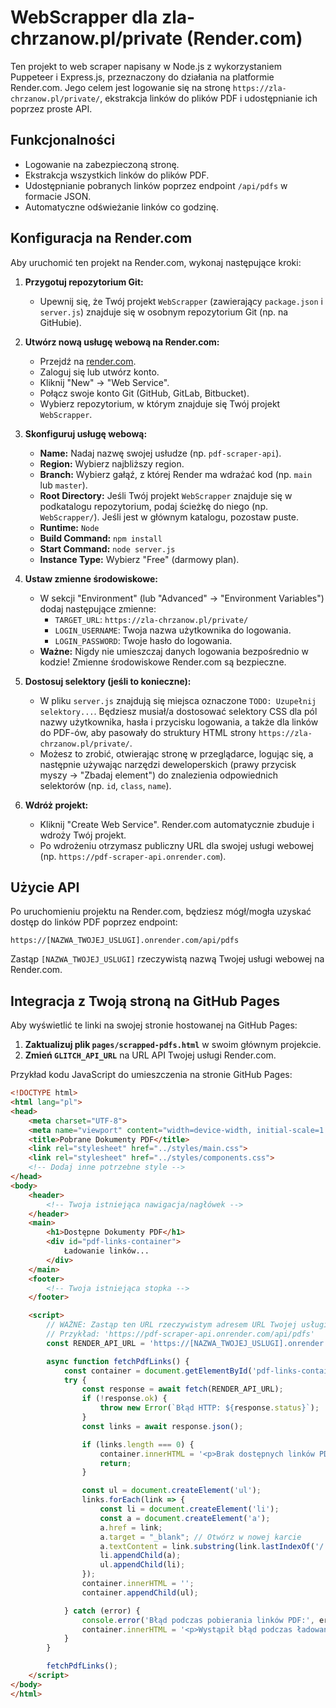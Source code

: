 # WebScrapper dla zla-chrzanow.pl/private (Render.com)

Ten projekt to web scraper napisany w Node.js z wykorzystaniem Puppeteer i Express.js, przeznaczony do działania na platformie Render.com. Jego celem jest logowanie się na stronę `https://zla-chrzanow.pl/private/`, ekstrakcja linków do plików PDF i udostępnianie ich poprzez proste API.

## Funkcjonalności

*   Logowanie na zabezpieczoną stronę.
*   Ekstrakcja wszystkich linków do plików PDF.
*   Udostępnianie pobranych linków poprzez endpoint `/api/pdfs` w formacie JSON.
*   Automatyczne odświeżanie linków co godzinę.

## Konfiguracja na Render.com

Aby uruchomić ten projekt na Render.com, wykonaj następujące kroki:

1.  **Przygotuj repozytorium Git:**
    *   Upewnij się, że Twój projekt `WebScrapper` (zawierający `package.json` i `server.js`) znajduje się w osobnym repozytorium Git (np. na GitHubie).

2.  **Utwórz nową usługę webową na Render.com:**
    *   Przejdź na [render.com](https://render.com/).
    *   Zaloguj się lub utwórz konto.
    *   Kliknij "New" -> "Web Service".
    *   Połącz swoje konto Git (GitHub, GitLab, Bitbucket).
    *   Wybierz repozytorium, w którym znajduje się Twój projekt `WebScrapper`.

3.  **Skonfiguruj usługę webową:**
    *   **Name:** Nadaj nazwę swojej usłudze (np. `pdf-scraper-api`).
    *   **Region:** Wybierz najbliższy region.
    *   **Branch:** Wybierz gałąź, z której Render ma wdrażać kod (np. `main` lub `master`).
    *   **Root Directory:** Jeśli Twój projekt `WebScrapper` znajduje się w podkatalogu repozytorium, podaj ścieżkę do niego (np. `WebScrapper/`). Jeśli jest w głównym katalogu, pozostaw puste.
    *   **Runtime:** `Node`
    *   **Build Command:** `npm install`
    *   **Start Command:** `node server.js`
    *   **Instance Type:** Wybierz "Free" (darmowy plan).

4.  **Ustaw zmienne środowiskowe:**
    *   W sekcji "Environment" (lub "Advanced" -> "Environment Variables") dodaj następujące zmienne:
        *   `TARGET_URL`: `https://zla-chrzanow.pl/private/`
        *   `LOGIN_USERNAME`: Twoja nazwa użytkownika do logowania.
        *   `LOGIN_PASSWORD`: Twoje hasło do logowania.
    *   **Ważne:** Nigdy nie umieszczaj danych logowania bezpośrednio w kodzie! Zmienne środowiskowe Render.com są bezpieczne.

5.  **Dostosuj selektory (jeśli to konieczne):**
    *   W pliku `server.js` znajdują się miejsca oznaczone `TODO: Uzupełnij selektory...`. Będziesz musiał/a dostosować selektory CSS dla pól nazwy użytkownika, hasła i przycisku logowania, a także dla linków do PDF-ów, aby pasowały do struktury HTML strony `https://zla-chrzanow.pl/private/`.
    *   Możesz to zrobić, otwierając stronę w przeglądarce, logując się, a następnie używając narzędzi deweloperskich (prawy przycisk myszy -> "Zbadaj element") do znalezienia odpowiednich selektorów (np. `id`, `class`, `name`).

6.  **Wdróż projekt:**
    *   Kliknij "Create Web Service". Render.com automatycznie zbuduje i wdroży Twój projekt.
    *   Po wdrożeniu otrzymasz publiczny URL dla swojej usługi webowej (np. `https://pdf-scraper-api.onrender.com`).

## Użycie API

Po uruchomieniu projektu na Render.com, będziesz mógł/mogła uzyskać dostęp do linków PDF poprzez endpoint:

`https://[NAZWA_TWOJEJ_USLUGI].onrender.com/api/pdfs`

Zastąp `[NAZWA_TWOJEJ_USLUGI]` rzeczywistą nazwą Twojej usługi webowej na Render.com.

## Integracja z Twoją stroną na GitHub Pages

Aby wyświetlić te linki na swojej stronie hostowanej na GitHub Pages:

1.  **Zaktualizuj plik `pages/scrapped-pdfs.html`** w swoim głównym projekcie.
2.  **Zmień `GLITCH_API_URL`** na URL API Twojej usługi Render.com.

Przykład kodu JavaScript do umieszczenia na stronie GitHub Pages:

```html
<!DOCTYPE html>
<html lang="pl">
<head>
    <meta charset="UTF-8">
    <meta name="viewport" content="width=device-width, initial-scale=1.0">
    <title>Pobrane Dokumenty PDF</title>
    <link rel="stylesheet" href="../styles/main.css">
    <link rel="stylesheet" href="../styles/components.css">
    <!-- Dodaj inne potrzebne style -->
</head>
<body>
    <header>
        <!-- Twoja istniejąca nawigacja/nagłówek -->
    </header>
    <main>
        <h1>Dostępne Dokumenty PDF</h1>
        <div id="pdf-links-container">
            Ładowanie linków...
        </div>
    </main>
    <footer>
        <!-- Twoja istniejąca stopka -->
    </footer>

    <script>
        // WAŻNE: Zastąp ten URL rzeczywistym adresem URL Twojej usługi Render.com
        // Przykład: 'https://pdf-scraper-api.onrender.com/api/pdfs'
        const RENDER_API_URL = 'https://[NAZWA_TWOJEJ_USLUGI].onrender.com/api/pdfs'; 

        async function fetchPdfLinks() {
            const container = document.getElementById('pdf-links-container');
            try {
                const response = await fetch(RENDER_API_URL);
                if (!response.ok) {
                    throw new Error(`Błąd HTTP: ${response.status}`);
                }
                const links = await response.json();

                if (links.length === 0) {
                    container.innerHTML = '<p>Brak dostępnych linków PDF.</p>';
                    return;
                }

                const ul = document.createElement('ul');
                links.forEach(link => {
                    const li = document.createElement('li');
                    const a = document.createElement('a');
                    a.href = link;
                    a.target = "_blank"; // Otwórz w nowej karcie
                    a.textContent = link.substring(link.lastIndexOf('/') + 1); // Wyświetl tylko nazwę pliku
                    li.appendChild(a);
                    ul.appendChild(li);
                });
                container.innerHTML = '';
                container.appendChild(ul);

            } catch (error) {
                console.error('Błąd podczas pobierania linków PDF:', error);
                container.innerHTML = '<p>Wystąpił błąd podczas ładowania linków. Spróbuj ponownie później.</p>';
            }
        }

        fetchPdfLinks();
    </script>
</body>
</html>
